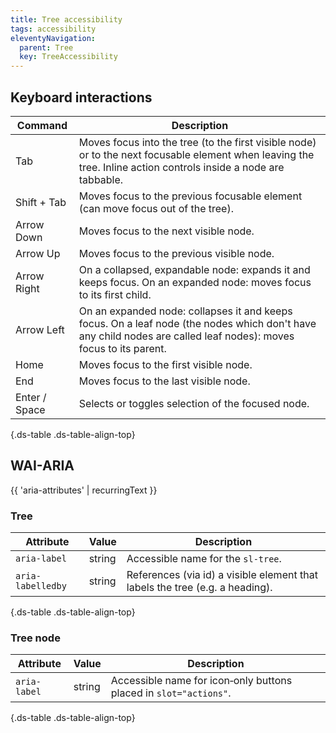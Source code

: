 ```yaml
---
title: Tree accessibility
tags: accessibility
eleventyNavigation:
  parent: Tree
  key: TreeAccessibility
---
```

<section>

## Keyboard interactions

<div class="ds-table-wrapper">

| Command       | Description                                                                                                                                                      |
|---------------|------------------------------------------------------------------------------------------------------------------------------------------------------------------|
| Tab           | Moves focus into the tree (to the first visible node) or to the next focusable element when leaving the tree. Inline action controls inside a node are tabbable. |
| Shift + Tab   | Moves focus to the previous focusable element (can move focus out of the tree).                                                                                  |
| Arrow Down    | Moves focus to the next visible node.                                                                                                                            |
| Arrow Up      | Moves focus to the previous visible node.                                                                                                                        |
| Arrow Right   | On a collapsed, expandable node: expands it and keeps focus. On an expanded node: moves focus to its first child.                                                |
| Arrow Left    | On an expanded node: collapses it and keeps focus. On a leaf node (the nodes which don't have any child nodes are called leaf nodes): moves focus to its parent. |
| Home          | Moves focus to the first visible node.                                                                                                                           |
| End           | Moves focus to the last visible node.                                                                                                                            |
| Enter / Space | Selects or toggles selection of the focused node.                                                                                                                |

{.ds-table .ds-table-align-top}

</div>

</section>

<section>

## WAI-ARIA

{{ 'aria-attributes' | recurringText }}

### Tree

<div class="ds-table-wrapper">

|Attribute|Value| Description                                                                 |
|-|-|-----------------------------------------------------------------------------|
|`aria-label`|string| Accessible name for the `sl-tree`.                                          |
|`aria-labelledby`|string| References (via id) a visible element that labels the tree (e.g. a heading).|

{.ds-table .ds-table-align-top}

</div>

### Tree node

<div class="ds-table-wrapper">

|Attribute|Value| Description                                                                              |
|-|-|------------------------------------------------------------------------------------------|
|`aria-label`|string| Accessible name for icon‑only buttons placed in `slot="actions"`.|

{.ds-table .ds-table-align-top}

</div>

</section>

